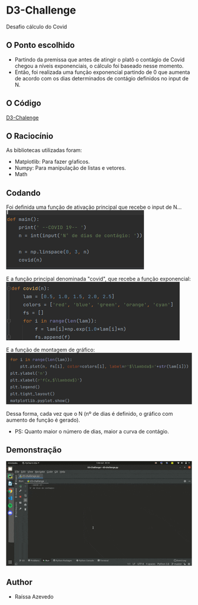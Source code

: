 # D3-Challenge
Desafio cálculo do Covid

## O Ponto escolhido
- Partindo da premissa que antes de atingir o platô o contágio de Covid chegou a níveis exponenciais, o cálculo foi baseado nesse momento.
- Então, foi realizada uma função exponencial partindo de 0 que aumenta de acordo com os dias determinados de contágio definidos no input de N.

## O Código
[D3-Chalenge](https://github.com/Raii-Azevedo/D3-Challenge/blob/master/d3-challenge.py)

## O Raciocínio
As bibliotecas utilizadas foram:
- Matplotlib: Para fazer gŕaficos.
- Numpy: Para manipulação de listas e vetores.
- Math

## Codando
Foi definida uma função de ativação principal que recebe o input de N...
![Principal](https://github.com/Raii-Azevedo/D3-Challenge/blob/master/images/main.png)
    
E a função principal denominada "covid", que recebe a função exponencial:
![covid](https://github.com/Raii-Azevedo/D3-Challenge/blob/master/images/covid.png)
        
E a função de montagem de gráfico:
![gráfico](https://github.com/Raii-Azevedo/D3-Challenge/blob/master/images/gr%C3%A1fico.png)
    
Dessa forma, cada vez que o N (nº de dias é definido, o gráfico com aumento de função é gerado).
 - PS: Quanto maior o número de dias, maior a curva de contágio.

## Demonstração
![challenge](https://github.com/Raii-Azevedo/D3-Challenge/blob/master/images/covid.gif)


## Author
- Raíssa Azevedo

